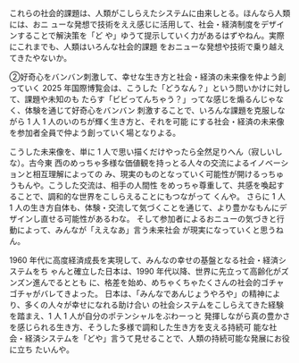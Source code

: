  これらの社会的課題は、人類がこしらえたシステムに由来しとる。ほんなら人類には、おニ 
ューな発想で技術をええ感じに活用して、社会・経済制度をデザインすることで解決策を「ど 
や」ゆうて提示していく力があるはずやねん。実際にこれまでも、人類はいろんな社会的課題 
をおニューな発想や技術で乗り越えてきたやないか。 

②好奇心をバンバン刺激して、幸せな生き方と社会・経済の未来像を仲よう創っていく 
 2025 年国際博覧会は、こうした「どうなん？」という問いかけに対して、課題や未知のも 
たらす「ビビってんちゃう？」ってな感じを煽るんじゃなく、体験を通じて好奇心をバンバン 
刺激することで、いろんな課題を克服しながら 1 人 1 人のいのちが輝く生き方と、それを可能 
にする社会・経済の未来像を参加者全員で仲よう創っていく場となりよる。 

 こうした未来像を、単に 1 人で思い描くだけやったら全然足りへん（寂しいしな）。古今東 
西のめっちゃ多様な価値観を持っとる人々の交流によるイノベーションと相互理解によっての 
み、現実のものとなっていく可能性が開けるっちゅうもんや。こうした交流は、相手の人間性 
をめっちゃ尊重して、共感を喚起することで、調和的な世界をこしらえることにもつながって 
くんや。 
 さらに 1 人 1 人の生き方自体も、体験・交流して気づくことを通じて、より豊かなもんにデ 
ザインし直せる可能性があるわな。 
 そして参加者によるおニューの気づきと行動によって、みんなが「ええなあ」言う未来社会 
が現実になっていくと思うねん。 

 1960 年代に高度経済成長を実現して、みんなの幸せの基盤となる社会・経済システムをち 
ゃんと確立した日本は、1990 年代以降、世界に先立って高齢化がズンズン進んでるととも 
に、格差を始め、めちゃくちゃたくさんの社会的ゴチャゴチャがバレてきよった。 
 日本は、「みんなであんじょうやろや」の精神により、多くの人々が幸せになれる助け合い 
の社会システムをこしらえてきた経験を踏まえ、1 人 1 人が自分のポテンシャルをぶわーっと 
発揮しながら真の豊かさを感じられる生き方、そうした多様で調和した生き方を支える持続可 
能な社会・経済システムを「どや」言うて見せることで、人類の持続可能な発展にお役に立ち 
たいんや。
